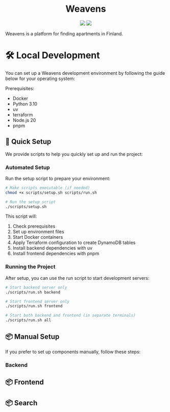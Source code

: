 <p align="center"> 
  <h1 align="center">Weavens</h1>
</p>

<p align="center">
  <img src="https://img.shields.io/github/v/release/nguyenfamj/weavens?label=version">
  <img src="https://img.shields.io/badge/license-MIT-green">
</p>

Weavens is a platform for finding apartments in Finland.

# 🛠️ Local Development

You can set up a Weavens development environment by following the guide below for your operating system:

Prerequisites:

- Docker
- Python 3.10
- uv
- terraform
- Node.js 20
- pnpm

## 🚀 Quick Setup

We provide scripts to help you quickly set up and run the project:

### Automated Setup

Run the setup script to prepare your environment:

```bash
# Make scripts executable (if needed)
chmod +x scripts/setup.sh scripts/run.sh

# Run the setup script
./scripts/setup.sh
```

This script will:

1. Check prerequisites
2. Set up environment files
3. Start Docker containers
4. Apply Terraform configuration to create DynamoDB tables
5. Install backend dependencies with uv
6. Install frontend dependencies with pnpm

### Running the Project

After setup, you can use the run script to start development servers:

```bash
# Start backend server only
./scripts/run.sh backend

# Start frontend server only
./scripts/run.sh frontend

# Start both backend and frontend (in separate terminals)
./scripts/run.sh all
```

## 📦 Manual Setup

If you prefer to set up components manually, follow these steps:

### Backend

## 📦 Frontend

## 📦 Search

